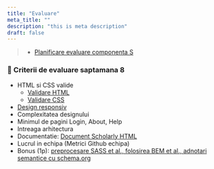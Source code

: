 ```yaml
---
title: "Evaluare"
meta_title: ""
description: "this is meta description"
draft: false
---
```


> - <a href="https://docs.google.com/spreadsheets/d/10K-Jmxh-eGZPkHtUCezMRnD9GVO_aImYjE8DF5JxgRM/edit?gid=0#gid=0" target="_blank">Planificare evaluare componenta S  </a>


### 🎯 Criterii de evaluare saptamana 8
- HTML si CSS valide 
    -  <a href="https://validator.w3.org/#validate_by_input" target="_blank">Validare HTML</a>
    -  <a href="https://jigsaw.w3.org/css-validator/#validate_by_input" target="_blank">Validare CSS</a>
- <a href="/laboratoare/laborator-3" target="_blank"> Design responsiv </a>
- Complexitatea designului 
- Minimul de pagini  Login, About, Help 
- Intreaga arhitectura 
- Documentatie: <a href="https://w3c.github.io/scholarly-html/" target="_blank"> Document Scholarly HTML </a> 
- Lucrul in echipa (Metrici Github echipa) 
- Bonus (1p): <a href="/laboratoare/laborator-4" target="_blank">preprocesare SASS et al., folosirea BEM et al., adnotari semantice cu schema.org </a>